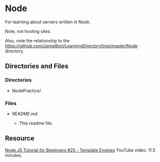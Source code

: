 # Node

For learning about servers written in Node.

Note, not hosting sites.

Also, note the relationship to the https://github.com/JamieBort/LearningDirectory/tree/master/Node directory.

## Directories and Files

### Directories

- NodePractice/

### Files

- README.md

  - This readme file.

## Resource

[Node JS Tutorial for Beginners #25 - Template Engines](https://www.youtube.com/watch?v=oZGmHNZv7Sc) YouTube video. 11.5 minutes.
